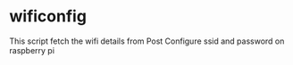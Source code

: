 # wificonfig

This script fetch the wifi details from Post 
Configure ssid and password on raspberry pi

